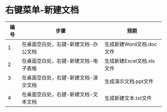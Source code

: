 # 右键菜单-新建文档

| 编号 | 步骤                                          | 预期                 |
| ---- | --------------------------------------------- | ------------------- |
| 1    | 在桌面空白处，右键-新建文档-办公文档 | 生成新建Word文档.doc文件 |
| 2    | 在桌面空白处，右键-新建文档-电子表格 | 生成新建Excel文档.xls文件 |
| 3  　| 在桌面空白处，右键-新建文档-演示文档 | 生成演示文档.ppt文件 |
| 4    | 在桌面空白处，右键-新建文档-文本文档 | 生成新建文本.txt文件 |
